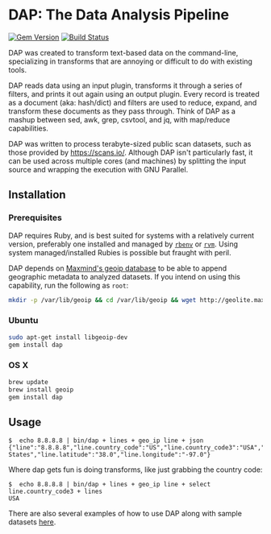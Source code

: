 # DAP: The Data Analysis Pipeline

[![Gem Version](https://badge.fury.io/rb/dap.svg)](http://badge.fury.io/rb/dap)
[![Build Status](https://travis-ci.org/rapid7/dap.svg?branch=master)](https://travis-ci.org/rapid7/dap)

DAP was created to transform text-based data on the command-line, specializing in transforms that are annoying or difficult to do with existing tools.

DAP reads data using an input plugin, transforms it through a series of filters, and prints it out again using an output plugin. Every record is treated as a document (aka: hash/dict) and filters are used to reduce, expand, and transform these documents as they pass through. Think of DAP as a mashup between sed, awk, grep, csvtool, and jq, with map/reduce capabilities.

DAP was written to process terabyte-sized public scan datasets, such as those provided by https://scans.io/. Although DAP isn't particularly fast, it can be used across multiple cores (and machines) by splitting the input source and wrapping the execution with GNU Parallel.


## Installation

### Prerequisites

DAP requires Ruby, and is best suited for systems with a relatively current version,
preferably one installed and managed by
[`rbenv`](https://github.com/rbenv/rbenv) or [`rvm`](https://rvm.io/).  Using
system managed/installed Rubies is possible but fraught with peril.

DAP depends on [Maxmind's geoip database](http://dev.maxmind.com/geoip/legacy/downloadable/) to be able to append geographic metadata to analyzed datasets.  If you intend on using this capability, run the following as `root`:

```bash
mkdir -p /var/lib/geoip && cd /var/lib/geoip && wget http://geolite.maxmind.com/download/geoip/database/GeoLiteCity.dat.gz && gunzip GeoLiteCity.dat.gz && mv GeoLiteCity.dat geoip.dat
```

### Ubuntu

```bash
sudo apt-get install libgeoip-dev
gem install dap
```

### OS X

```bash
brew update
brew install geoip
gem install dap
```

## Usage

```
$  echo 8.8.8.8 | bin/dap + lines + geo_ip line + json
{"line":"8.8.8.8","line.country_code":"US","line.country_code3":"USA","line.country_name":"United States","line.latitude":"38.0","line.longitude":"-97.0"}
```

Where dap gets fun is doing transforms, like just grabbing the country code:

```
$  echo 8.8.8.8 | bin/dap + lines + geo_ip line + select line.country_code3 + lines
USA
```

There are also several examples of how to use DAP along with sample datasets [here](samples).
